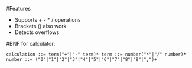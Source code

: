 
#Features
- Supports + - * / operations
- Brackets () also work
- Detects overflows


#BNF for calculator:

`calculation ::= term("+"|"-" term)*
term ::= number("*"|"/" number)*
number ::= ("0"|"1"|"2"|"3"|"4"|"5"|"6"|"7"|"8"|"9"|",")+`
